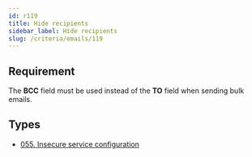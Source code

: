 ```yaml
---
id: r119
title: Hide recipients
sidebar_label: Hide recipients
slug: /criteria/emails/119
---
```


## Requirement

The **BCC** field must be used
instead of the **TO** field
when sending bulk emails.

## Types

- [055. Insecure service configuration](/types/055)
